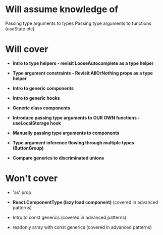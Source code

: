 # Will assume knowledge of

Passing type arguments to types
Passing type arguments to functions (useState etc)

# Will cover

- **Intro to type helpers - revisit LooseAutocomplete as a type helper**
- **Type argument constraints - Revisit AllOrNothing props as a type helper**
- **Intro to generic components**
- **Intro to generic hooks**
- **Generic class components**
- **Introduce passing type arguments to OUR OWN functions - useLocalStorage hook**
- **Manually passing type arguments to components**
- **Type argument inference flowing through multiple types (ButtonGroup)**

- **Compare generics to discriminated unions**

# Won't cover

- 'as' prop

- **React.ComponentType (lazy load component)** (covered in advanced patterns)
- Intro to const generics (covered in advanced patterns)
- readonly array with const generics (covered in advanced patterns)
